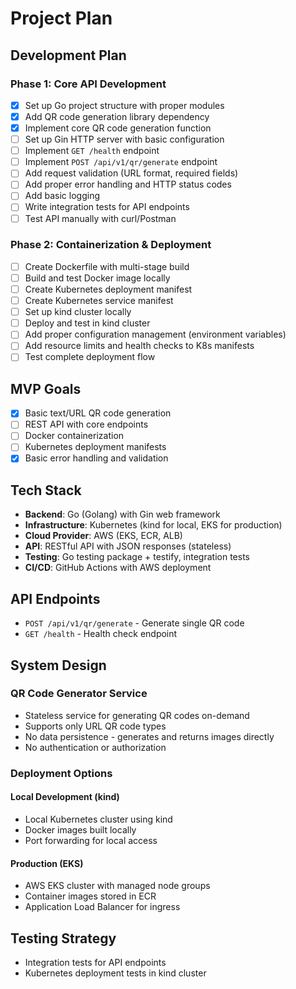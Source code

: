 # Project Plan

## Development Plan

### Phase 1: Core API Development
- [x] Set up Go project structure with proper modules
- [x] Add QR code generation library dependency
- [x] Implement core QR code generation function
- [ ] Set up Gin HTTP server with basic configuration
- [ ] Implement `GET /health` endpoint
- [ ] Implement `POST /api/v1/qr/generate` endpoint
- [ ] Add request validation (URL format, required fields)
- [ ] Add proper error handling and HTTP status codes
- [ ] Add basic logging
- [ ] Write integration tests for API endpoints
- [ ] Test API manually with curl/Postman

### Phase 2: Containerization & Deployment
- [ ] Create Dockerfile with multi-stage build
- [ ] Build and test Docker image locally
- [ ] Create Kubernetes deployment manifest
- [ ] Create Kubernetes service manifest
- [ ] Set up kind cluster locally
- [ ] Deploy and test in kind cluster
- [ ] Add proper configuration management (environment variables)
- [ ] Add resource limits and health checks to K8s manifests
- [ ] Test complete deployment flow

## MVP Goals
- [x] Basic text/URL QR code generation
- [ ] REST API with core endpoints
- [ ] Docker containerization
- [ ] Kubernetes deployment manifests
- [x] Basic error handling and validation

## Tech Stack
- **Backend**: Go (Golang) with Gin web framework
- **Infrastructure**: Kubernetes (kind for local, EKS for production)
- **Cloud Provider**: AWS (EKS, ECR, ALB)
- **API**: RESTful API with JSON responses (stateless)
- **Testing**: Go testing package + testify, integration tests
- **CI/CD**: GitHub Actions with AWS deployment

## API Endpoints
- `POST /api/v1/qr/generate` - Generate single QR code
- `GET /health` - Health check endpoint

## System Design

### QR Code Generator Service
- Stateless service for generating QR codes on-demand
- Supports only URL QR code types
- No data persistence - generates and returns images directly
- No authentication or authorization

### Deployment Options

#### Local Development (kind)
- Local Kubernetes cluster using kind
- Docker images built locally
- Port forwarding for local access

#### Production (EKS)
- AWS EKS cluster with managed node groups
- Container images stored in ECR
- Application Load Balancer for ingress

## Testing Strategy
- Integration tests for API endpoints
- Kubernetes deployment tests in kind cluster